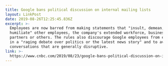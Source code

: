 ```yaml
---
title: Google bans political discussion on internal mailing lists
layout: LinkPost
date: 2019-08-26T12:25:45.836Z
excerpt: >-
  Employees are now barred from making statements that "insult, demean, or
  humiliate" other employees, the company's extended workforce, business
  partners or others. The rules also discourage Google employees from engaging
  in a "raging debate over politics or the latest news story" and to avoid
  conversations that are generally disruptive.
link: >-
  https://www.cnbc.com/2019/08/23/google-bans-political-discussion-on-internal-mailing-lists.html
---
```



